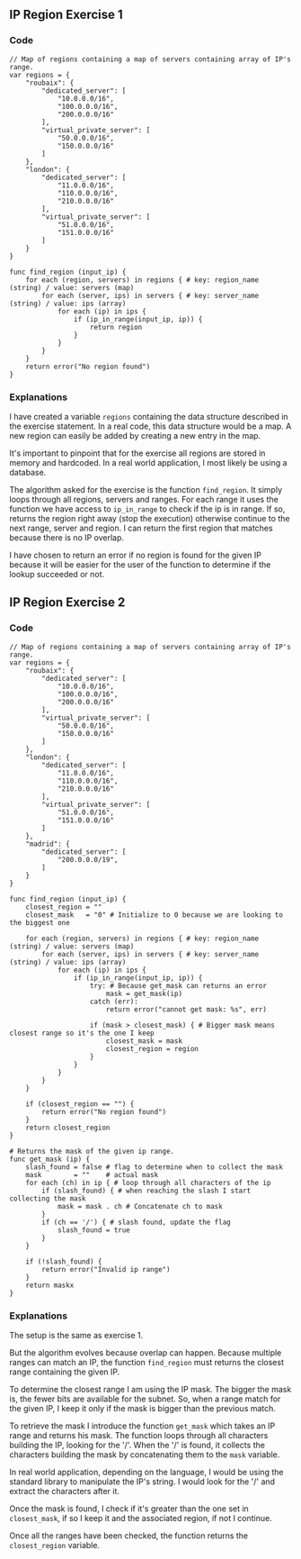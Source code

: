 ## IP Region Exercise 1

### Code

```
// Map of regions containing a map of servers containing array of IP's range.
var regions = {
    "roubaix": {
        "dedicated_server": [
            "10.0.0.0/16",
            "100.0.0.0/16",
            "200.0.0.0/16"
        ],
        "virtual_private_server": [
            "50.0.0.0/16",
            "150.0.0.0/16"
        ]
    },
    "london": {
        "dedicated_server": [
            "11.0.0.0/16",
            "110.0.0.0/16",
            "210.0.0.0/16"
        ],
        "virtual_private_server": [
            "51.0.0.0/16",
            "151.0.0.0/16"
        ]
    }
}

func find_region (input_ip) {
    for each (region, servers) in regions { # key: region_name (string) / value: servers (map)
        for each (server, ips) in servers { # key: server_name (string) / value: ips (array)
            for each (ip) in ips {          
                if (ip_in_range(input_ip, ip)) {
                    return region	
                }	
            }	
        }
    }
	return error("No region found")
}
```

### Explanations

I have created a variable `regions` containing the data structure described in the exercise statement. In a real code, this data structure would be a map. A new region can easily be added by creating a new entry in the map.

It's important to pinpoint that for the exercise all regions are stored in memory and hardcoded. In a real world application, I most likely be using a database.

The algorithm asked for the exercise is the function `find_region`. It simply loops through all regions, servers and ranges. For each range it uses the function we have access to `ip_in_range` to check if the ip is in range. If so, returns the region right away (stop the execution) otherwise continue to the next range, server and region. I can return the first region that matches because there is no IP overlap.

I have chosen to return an error if no region is found for the given IP because it will be easier for the user of the function to determine if the lookup succeeded or not.

## IP Region Exercise 2

### Code

```
// Map of regions containing a map of servers containing array of IP's range.
var regions = {
    "roubaix": {
        "dedicated_server": [
            "10.0.0.0/16",
            "100.0.0.0/16",
            "200.0.0.0/16"
        ],
        "virtual_private_server": [
            "50.0.0.0/16",
            "150.0.0.0/16"
        ]
    },
    "london": {
        "dedicated_server": [
            "11.0.0.0/16",
            "110.0.0.0/16",
            "210.0.0.0/16"
        ],
        "virtual_private_server": [
            "51.0.0.0/16",
            "151.0.0.0/16"
        ]
    },
    "madrid": {
        "dedicated_server": [
            "200.0.0.0/19",
        ]
    }
}

func find_region (input_ip) {
    closest_region = ""
    closest_mask   = "0" # Initialize to 0 because we are looking to the biggest one
    
    for each (region, servers) in regions { # key: region_name (string) / value: servers (map)
        for each (server, ips) in servers { # key: server_name (string) / value: ips (array)
            for each (ip) in ips {          
                if (ip_in_range(input_ip, ip)) {
                    try: # Because get_mask can returns an error 
                        mask = get_mask(ip)
                    catch (err):
                        return error("cannot get mask: %s", err)
                        
                    if (mask > closest_mask) { # Bigger mask means closest range so it's the one I keep
                        closest_mask = mask
                        closest_region = region
                    }
                }	
            }	
        }
    }
    
    if (closest_region == "") {
        return error("No region found")
    }
    return closest_region
}

# Returns the mask of the given ip range.
func get_mask (ip) {
    slash_found = false # flag to determine when to collect the mask
    mask        = ""    # actual mask
    for each (ch) in ip { # loop through all characters of the ip
        if (slash_found) { # when reaching the slash I start collecting the mask
            mask = mask . ch # Concatenate ch to mask
        }
        if (ch == '/') { # slash found, update the flag
            slash_found = true
        }
    }
    
    if (!slash_found) {
        return error("Invalid ip range")
    }
    return maskx
}
```

### Explanations

The setup is the same as exercise 1.

But the algorithm evolves because overlap can happen. Because multiple ranges can match an IP, the function `find_region` must returns the closest range containing the given IP.

To determine the closest range I am using the IP mask. The bigger the mask is, the fewer bits are available for the subnet. So, when a range match for the given IP, I keep it only if the mask is bigger than the previous match.

To retrieve the mask I introduce the function `get_mask` which takes an IP range and returns his mask. The function loops through all characters building the IP, looking for the '/'. When the '/' is found, it collects the characters building the mask by concatenating them to the `mask` variable.

In real world application, depending on the language, I would be using the standard library to manipulate the IP's string. I would look for the '/' and extract the characters after it.

Once the mask is found, I check if it's greater than the one set in `closest_mask`, if so I keep it and the associated region, if not I continue.

Once all the ranges have been checked, the function returns the `closest_region` variable.